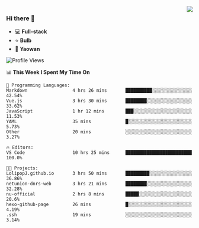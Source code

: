 <img  align="right" src="https://github-readme-stats.vercel.app/api?username=LolipopJ&show_icons=true&count_private=true&hide_title=true&include_all_commits=true&theme=vue">

### Hi there 👋

- :computer: **Full-stack**
- :star: **Bulb**
- :pill: **Yaowan**

<!--START_SECTION:waka-->
![Profile Views](http://img.shields.io/badge/Profile%20Views-2-blue)

📊 **This Week I Spent My Time On** 

```text
💬 Programming Languages: 
Markdown                 4 hrs 26 mins       ██████████░░░░░░░░░░░░░░░   42.54% 
Vue.js                   3 hrs 30 mins       ████████░░░░░░░░░░░░░░░░░   33.62% 
JavaScript               1 hr 12 mins        ███░░░░░░░░░░░░░░░░░░░░░░   11.53% 
YAML                     35 mins             █░░░░░░░░░░░░░░░░░░░░░░░░   5.73% 
Other                    20 mins             ░░░░░░░░░░░░░░░░░░░░░░░░░   3.27%

🔥 Editors: 
VS Code                  10 hrs 25 mins      █████████████████████████   100.0%

🐱‍💻 Projects: 
LolipopJ.github.io       3 hrs 50 mins       █████████░░░░░░░░░░░░░░░░   36.86% 
netunion-dnrs-web        3 hrs 21 mins       ████████░░░░░░░░░░░░░░░░░   32.28% 
nu-official              2 hrs 8 mins        █████░░░░░░░░░░░░░░░░░░░░   20.6% 
hexo-github-page         26 mins             █░░░░░░░░░░░░░░░░░░░░░░░░   4.19% 
.ssh                     19 mins             ░░░░░░░░░░░░░░░░░░░░░░░░░   3.14%

```


<!--END_SECTION:waka-->
